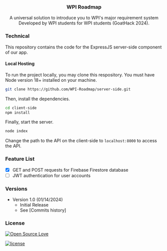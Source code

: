 <p align="center">
  <h3 align="center">WPI Roadmap</h3>

  <p align="center">
    A universal solution to introduce you to WPI's major requirement system <br> Developed by WPI students for WPI students (GoatHack 2024).
    <br>
    </p>
</p>


### Technical

This repository contains the code for the ExpressJS server-side component of our app. 

#### Local Hosting

To run the project locally, you may clone this respository. You must have Node version 18+ installed on your machine.

```bash
git clone https://github.com/WPI-Roadmap/server-side.git
```

Then, install the dependencies.

```bash
cd client-side
npm install
```

Finally, start the server.

```bash
node index
```

Change the path to the API on the client-side to `localhost:8000` to access the API.

### Feature List

- [x] GET and POST requests for Firebase Firestore database
- [ ] JWT authentication for user accounts

### Versions
* Version 1.0 (01/14/2024)
    * Initial Release
    * See [Commits history]

### License

[![Open Source Love](https://badges.frapsoft.com/os/v2/open-source-200x33.png?v=103)](#)  


[![license](https://img.shields.io/github/license/mashape/apistatus.svg?style=for-the-badge)](https://github.com/tamzi/ReadMe-MasterTemplates/blob/master/LICENSE)
